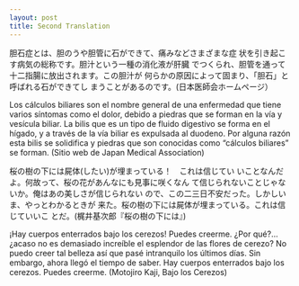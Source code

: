 ```yaml
---
layout: post
title: Second Translation
---
```


胆石症とは、胆のうや胆管に石ができて、痛みなどさまざまな症
状を引き起こす病気の総称です。胆汁という一種の消化液が肝臓
でつくられ、胆管を通って十二指腸に放出されます。この胆汁が
何らかの原因によって固まり、「胆石」と呼ばれる石ができてし
まうことがあるのです。(日本医師会ホームページ）

Los cálculos biliares  son el nombre general de una enfermedad que tiene varios síntomas como el dolor, debido a piedras que se forman en la vía y vesícula biliar. La bilis que es un tipo de fluido digestivo se forma en el hígado, y a través de la vía biliar es expulsada al duodeno. Por alguna razón esta bilis se solidifica y piedras que son conocidas como “cálculos biliares” se forman.
(Sitio web de Japan Medical Association)

桜の樹の下には屍体(したい)が埋まっている！　これは信じてい
いことなんだよ。何故って、桜の花があんなにも見事に咲くなん
て信じられないことじゃないか。俺はあの美しさが信じられない
ので、この二三日不安だった。しかしいま、やっとわかるときが
来た。桜の樹の下には屍体が埋まっている。これは信じていいこ
とだ。(梶井基次郎『桜の樹の下には』)

¡Hay cuerpos enterrados bajo los  cerezos! Puedes creerme. ¿Por qué?… ¿acaso no es demasiado increíble el esplendor de las flores de cerezo? No puedo creer tal belleza así que pasé intranquilo los últimos días. Sin embargo, ahora llegó el tiempo de saber. Hay cuerpos enterrados bajo los cerezos. Puedes creerme. 
(Motojiro Kaji, Bajo los Cerezos)
